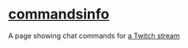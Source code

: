 # [commandsinfo](https://commandsinfo.github.io)
A page showing chat commands for [a Twitch stream](https://www.twitch.tv/pally_the_gamer)
